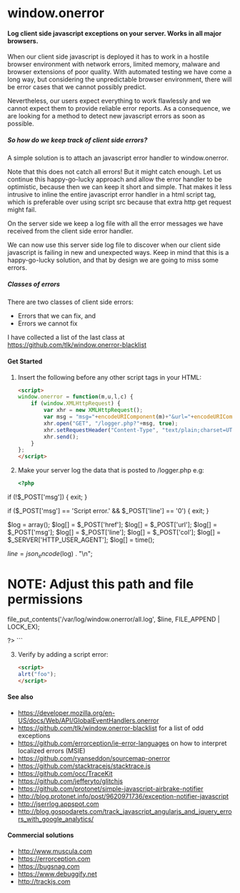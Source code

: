 window.onerror
====
#### Log client side javascript exceptions on your server. Works in all major browsers.

When our client side javascript is deployed it has to work in a hostile browser environment with network errors, limited memory, malware and browser extensions of poor quality. With automated testing we have come a long way, but considering the unpredictable browser environment, there will be error cases that we cannot possibly predict.

Nevertheless, our users expect everything to work flawlessly and we cannot expect them to provide reliable error reports. As a consequence, we are looking for a method to detect new javascript errors as soon as possible.

##### So how do we keep track of client side errors?

A simple solution is to attach an javascript error handler to window.onerror.

Note that this does not catch all errors! But it might catch enough. Let us continue this happy-go-lucky approach and allow the error handler to be optimistic, because then we can keep it short and simple. That makes it less intrusive to inline the entire javascript error handler in a html script tag, which is preferable over using script src because that extra http get request might fail.

On the server side we keep a log file with all the error messages we have 
received from the client side error handler.

We can now use this server side log file to discover when our client side javascript is failing in new and unexpected ways. Keep in mind that this is a happy-go-lucky solution, and that by design we are going to miss some errors.


##### Classes of errors
There are two classes of client side errors:
* Errors that we can fix, and
* Errors we cannot fix 

I have collected a list of the last class at https://github.com/tlk/window.onerror-blacklist


#### Get Started

1. Insert the following before any other script tags in your HTML:

    ```html
    <script>
    window.onerror = function(m,u,l,c) {
        if (window.XMLHttpRequest) {
            var xhr = new XMLHttpRequest();
            var msg = "msg="+encodeURIComponent(m)+"&url="+encodeURIComponent(u)+"&line="+l+"&col="+c+"&href="+encodeURIComponent(window.location.href);
            xhr.open("GET", "/logger.php?"+msg, true);
            xhr.setRequestHeader("Content-Type", "text/plain;charset=UTF-8");
            xhr.send();
        }
    };
    </script>
    ```

2. Make your server log the data that is posted to /logger.php e.g:

    ```php
    <?php

if (!$_POST['msg']) {
        exit;
}

if ($_POST['msg'] == 'Script error.' && $_POST['line'] == '0') {
        exit;
}

$log = array();
$log[] = $_POST['href'];
$log[] = $_POST['url'];
$log[] = $_POST['msg'];
$log[] = $_POST['line'];
$log[] = $_POST['col'];
$log[] = $_SERVER['HTTP_USER_AGENT'];
$log[] = time();

$line = json_encode($log) . "\n";

# NOTE: Adjust this path and file permissions
file_put_contents('/var/log/window.onerror/all.log', $line, FILE_APPEND | LOCK_EX);

?>
    ```

3. Verify by adding a script error:

    ```html
    <script>
    alrt("foo");
    </script>
    ```


#### See also

* https://developer.mozilla.org/en-US/docs/Web/API/GlobalEventHandlers.onerror
* https://github.com/tlk/window.onerror-blacklist for a list of odd exceptions
* https://github.com/errorception/ie-error-languages on how to interpret localized errors (MSIE)
* https://github.com/ryanseddon/sourcemap-onerror
* https://github.com/stacktracejs/stacktrace.js
* https://github.com/occ/TraceKit
* https://github.com/jefferyto/glitchjs
* https://github.com/protonet/simple-javascript-airbrake-notifier
* http://blog.protonet.info/post/9620971736/exception-notifier-javascript
* http://jserrlog.appspot.com
* http://blog.gospodarets.com/track_javascript_angularjs_and_jquery_errors_with_google_analytics/


#### Commercial solutions

* http://www.muscula.com
* https://errorception.com
* https://bugsnag.com
* https://www.debuggify.net
* http://trackjs.com
